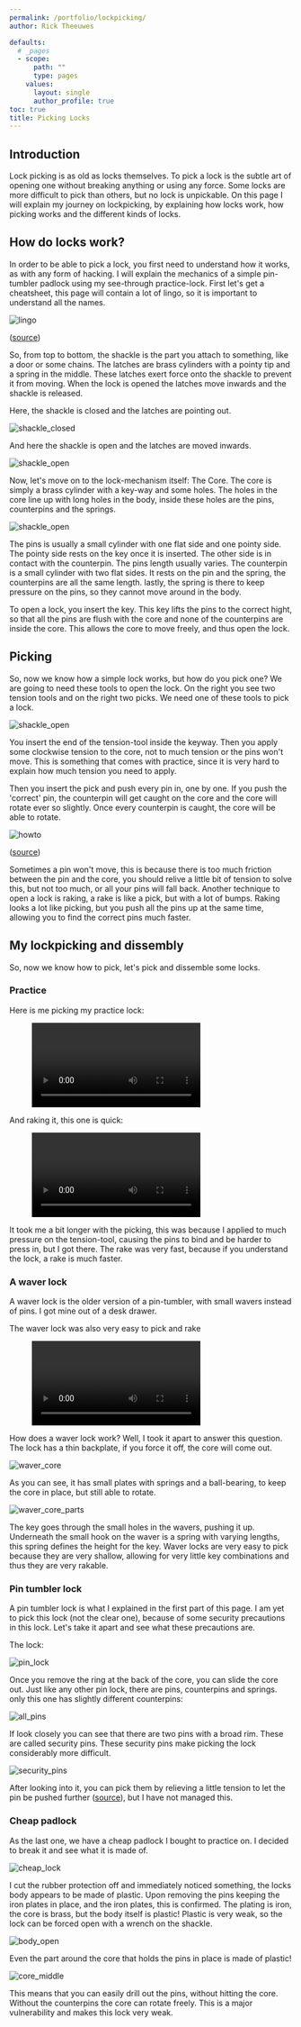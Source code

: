 ```yaml
---
permalink: /portfolio/lockpicking/
author: Rick Theeuwes

defaults:
  # _pages
  - scope:
      path: ""
      type: pages
    values:
      layout: single
      author_profile: true
toc: true
title: Picking Locks
---
```


## Introduction

Lock picking is as old as locks themselves. To pick a lock is the subtle art of opening one without breaking anything or using any force. Some locks are more difficult to pick than others, but no lock is unpickable. On this page I will explain my journey on lockpicking, by explaining how locks work, how picking works and the different kinds of locks.

## How do locks work?

In order to be able to pick a lock, you first need to understand how it works, as with any form of hacking. I will explain the mechanics of a simple pin-tumbler padlock using my see-through practice-lock. First let's get a cheatsheet, this page will contain a lot of lingo, so it is important to understand all the names.

![lingo](https://raw.githubusercontent.com/Riqky/riqky.github.io/master/assets/images/lock/anatomy.jpg)

([source](https://www.virosecurityclub.com/the-anatomy-of-a-padlock/))

So, from top to bottom, the shackle is the part you attach to something, like a door or some chains. The latches are brass cylinders with a pointy tip and a spring in the middle. These latches exert force onto the shackle to prevent it from moving. When the lock is opened the latches move inwards and the shackle is released.

Here, the shackle is closed and the latches are pointing out.

![shackle_closed](https://raw.githubusercontent.com/Riqky/riqky.github.io/master/assets/images/lock/shackle_closed.jpg)

And here the shackle is open and the latches are moved inwards.

![shackle_open](https://raw.githubusercontent.com/Riqky/riqky.github.io/master/assets/images/lock/shackle_open.jpg)

Now, let's move on to the lock-mechanism itself: The Core. The core is simply a brass cylinder with a key-way and some holes. The holes in the core line up with long holes in the body, inside these holes are the pins, counterpins and the springs.

![shackle_open](https://raw.githubusercontent.com/Riqky/riqky.github.io/master/assets/images/lock/pins.jpg)

The pins is usually a small cylinder with one flat side and one pointy side. The pointy side rests on the key once it is inserted. The other side is in contact with the counterpin. The pins length usually varies. The counterpin is a small cylinder with two flat sides. It rests on the pin and the spring, the counterpins are all the same length. lastly, the spring is there to keep pressure on the pins, so they cannot move around in the body.

To open a lock, you insert the key. This key lifts the pins to the correct hight, so that all the pins are flush with the core and none of the counterpins are inside the core. This allows the core to move freely, and thus open the lock.

## Picking

So, now we know how a simple lock works, but how do you pick one? We are going to need these tools to open the lock. On the right you see two tension tools and on the right two picks. We need one of these tools to pick a lock.

![shackle_open](https://raw.githubusercontent.com/Riqky/riqky.github.io/master/assets/images/lock/tools.jpg)

You insert the end of the tension-tool inside the keyway. Then you apply some clockwise tension to the core, not to much tension or the pins won't move. This is something that comes with practice, since it is very hard to explain how much tension you need to apply.

Then you insert the pick and push every pin in, one by one. If you push the 'correct' pin, the counterpin will get caught on the core and the core will rotate ever so slightly. Once every counterpin is caught, the core will be able to rotate.

![howto](https://raw.githubusercontent.com/Riqky/riqky.github.io/master/assets/images/lock/howto.gif)

([source](https://apexridge.com/knowing-why/))

Sometimes a pin won't move, this is because there is too much friction between the pin and the core, you should relive a little bit of tension to solve this, but not too much, or all your pins will fall back.
Another technique to open a lock is raking, a rake is like a pick, but with a lot of bumps. Raking looks a lot like picking, but you push all the pins up at the same time, allowing you to find the correct pins much faster.

## My lockpicking and dissembly

So, now we know how to pick, let's pick and dissemble some locks.

### Practice

Here is me picking my practice lock:

<figure class="video_container">
  <video controls="true" allowfullscreen="true">
    <source src="https://raw.githubusercontent.com/Riqky/riqky.github.io/master/assets/images/lock/practice_pick.mp4" type="video/mp4">
  </video>
</figure>

And raking it, this one is quick:

<figure class="video_container">
  <video controls="true" allowfullscreen="true">
    <source src="https://raw.githubusercontent.com/Riqky/riqky.github.io/master/assets/images/lock/practice_rake.mp4" type="video/mp4">
  </video>
</figure>

It took me a bit longer with the picking, this was because I applied to much pressure on the tension-tool, causing the pins to bind and be harder to press in, but I got there. The rake was very fast, because if you understand the lock, a rake is much faster.

### A waver lock

A waver lock is the older version of a pin-tumbler, with small wavers instead of pins. I got mine out of a desk drawer.

The waver lock was also very easy to pick and rake

<figure class="video_container">
  <video controls="true" allowfullscreen="true">
    <source src="https://raw.githubusercontent.com/Riqky/riqky.github.io/master/assets/images/lock/waver_rake.mp4" type="video/mp4">
  </video>
</figure>

How does a waver lock work? Well, I took it apart to answer this question. The lock has a thin backplate, if you force it off, the core will come out.

![waver_core](https://raw.githubusercontent.com/Riqky/riqky.github.io/master/assets/images/lock/waver_core.jpg)

As you can see, it has small plates with springs and a ball-bearing, to keep the core in place, but still able to rotate.

![waver_core_parts](https://raw.githubusercontent.com/Riqky/riqky.github.io/master/assets/images/lock/waver_core_parts.jpg)

The key goes through the small holes in the wavers, pushing it up. Underneath the small hook on the waver is a spring with varying lengths, this spring defines the height for the key. Waver locks are very easy to pick because they are very shallow, allowing for very little key combinations and thus they are very rakable.

### Pin tumbler lock

A pin tumbler lock is what I explained in the first part of this page. I am yet to pick this lock (not the clear one), because of some security precautions in this lock. Let's take it apart and see what these precautions are.

The lock:

![pin_lock](https://raw.githubusercontent.com/Riqky/riqky.github.io/master/assets/images/lock/pin_lock.jpg)

Once you remove the ring at the back of the core, you can slide the core out. Just like any other pin lock, there are pins, counterpins and springs. only this one has slightly different counterpins:

![all_pins](https://raw.githubusercontent.com/Riqky/riqky.github.io/master/assets/images/lock/all_pins.jpg)

If look closely you can see that there are two pins with a broad rim. These are called security pins. These security pins make picking the lock considerably more difficult.

![security_pins](https://raw.githubusercontent.com/Riqky/riqky.github.io/master/assets/images/lock/security_pins.gif)

After looking into it, you can pick them by relieving a little tension to let the pin be pushed further ([source](https://www.art-of-lockpicking.com/security-pins/)), but I have not managed this.

### Cheap padlock

As the last one, we have a cheap padlock I bought to practice on. I decided to break it and see what it is made of.

![cheap_lock](https://raw.githubusercontent.com/Riqky/riqky.github.io/master/assets/images/lock/cheap_lock.jpg)

I cut the rubber protection off and immediately noticed something, the locks body appears to be made of plastic. Upon removing the pins keeping the iron plates in place, and the iron plates, this is confirmed. The plating is iron, the core is brass, but the body itself is plastic! Plastic is very weak, so the lock can be forced open with a wrench on the shackle.

![body_open](https://raw.githubusercontent.com/Riqky/riqky.github.io/master/assets/images/lock/body_open.jpg)

Even the part around the core that holds the pins in place is made of plastic!

![core_middle](https://raw.githubusercontent.com/Riqky/riqky.github.io/master/assets/images/lock/core_middle.jpg)

This means that you can easily drill out the pins, without hitting the core. Without the counterpins the core can rotate freely. This is a major vulnerability and makes this lock very weak.
